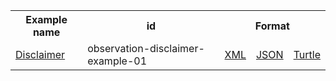 <table class="list" width="100%">            
   <tr>
     <th>Example name</th>
     <th>id</th>
     <th colspan="3">Format</th>
   </tr>
   <tr>
      <td><a href="Observation-observation-disclaimer-example-01.html">Disclaimer</a></td>
      <td>observation-disclaimer-example-01</td>
      <td><a href="Observation-observation-disclaimer-example-01.xml.html">XML</a></td>
      <td><a href="Observation-observation-disclaimer-example-01.json.html">JSON</a></td>
      <td><a href="Observation-observation-disclaimer-example-01.ttl.html">Turtle</a></td>
   </tr> 
</table>